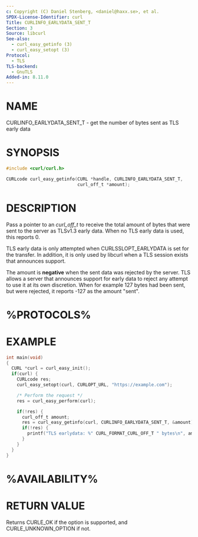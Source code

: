 ```yaml
---
c: Copyright (C) Daniel Stenberg, <daniel@haxx.se>, et al.
SPDX-License-Identifier: curl
Title: CURLINFO_EARLYDATA_SENT_T
Section: 3
Source: libcurl
See-also:
  - curl_easy_getinfo (3)
  - curl_easy_setopt (3)
Protocol:
  - TLS
TLS-backend:
  - GnuTLS
Added-in: 8.11.0
---
```


# NAME

CURLINFO_EARLYDATA_SENT_T - get the number of bytes sent as TLS early data

# SYNOPSIS

~~~c
#include <curl/curl.h>

CURLcode curl_easy_getinfo(CURL *handle, CURLINFO_EARLYDATA_SENT_T,
                           curl_off_t *amount);
~~~

# DESCRIPTION

Pass a pointer to an *curl_off_t* to receive the total amount of bytes that
were sent to the server as TLSv1.3 early data. When no TLS early
data is used, this reports 0.

TLS early data is only attempted when CURLSSLOPT_EARLYDATA is set for the
transfer. In addition, it is only used by libcurl when a TLS session exists
that announces support.

The amount is **negative** when the sent data was rejected
by the server. TLS allows a server that announces support for early data to
reject any attempt to use it at its own discretion. When for example 127
bytes had been sent, but were rejected, it reports -127 as the amount "sent".

# %PROTOCOLS%

# EXAMPLE

~~~c
int main(void)
{
  CURL *curl = curl_easy_init();
  if(curl) {
    CURLcode res;
    curl_easy_setopt(curl, CURLOPT_URL, "https://example.com");

    /* Perform the request */
    res = curl_easy_perform(curl);

    if(!res) {
      curl_off_t amount;
      res = curl_easy_getinfo(curl, CURLINFO_EARLYDATA_SENT_T, &amount);
      if(!res) {
        printf("TLS earlydata: %" CURL_FORMAT_CURL_OFF_T " bytes\n", amount);
      }
    }
  }
}
~~~

# %AVAILABILITY%

# RETURN VALUE

Returns CURLE_OK if the option is supported, and CURLE_UNKNOWN_OPTION if not.
